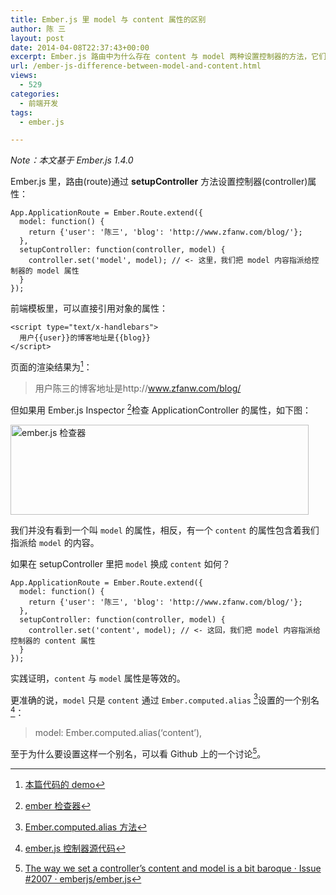```yaml
---
title: Ember.js 里 model 与 content 属性的区别
author: 陈 三
layout: post
date: 2014-04-08T22:37:43+00:00
excerpt: Ember.js 路由中为什么存在 content 与 model 两种设置控制器的方法，它们有什么区别。
url: /ember-js-difference-between-model-and-content.html
views:
  - 529
categories:
  - 前端开发
tags:
  - ember.js

---
```

_Note：本文基于 Ember.js 1.4.0_

Ember.js 里，路由(route)通过 **setupController** 方法设置控制器(controller)属性：

    App.ApplicationRoute = Ember.Route.extend({
      model: function() {
        return {'user': '陈三', 'blog': 'http://www.zfanw.com/blog/'};
      },
      setupController: function(controller, model) {
        controller.set('model', model); // <- 这里，我们把 model 内容指派给控制器的 model 属性
      }
    });
    

前端模板里，可以直接引用对象的属性：

    <script type="text/x-handlebars">
      用户{{user}}的博客地址是{{blog}}
    </script>
    

页面的渲染结果为[^12159.1]：

> 用户陈三的博客地址是http://www.zfanw.com/blog/

但如果用 Ember.js Inspector [^12159.2]检查 ApplicationController 的属性，如下图：

<img src="http://www.zfanw.com/blog/wp-content/uploads/2014/04/emberjs-inspector-result.png" alt="ember.js 检查器" width="477" height="144" class="alignnone size-full wp-image-12169" srcset="https://www.zfanw.com/blog/wp-content/uploads/2014/04/emberjs-inspector-result.png 477w, https://www.zfanw.com/blog/wp-content/uploads/2014/04/emberjs-inspector-result-300x90.png 300w, https://www.zfanw.com/blog/wp-content/uploads/2014/04/emberjs-inspector-result-150x45.png 150w, https://www.zfanw.com/blog/wp-content/uploads/2014/04/emberjs-inspector-result-100x30.png 100w" sizes="(max-width: 477px) 100vw, 477px" />

我们并没有看到一个叫 `model` 的属性，相反，有一个 `content` 的属性包含着我们指派给 `model` 的内容。

如果在 setupController 里把 `model` 换成 `content` 如何？

    App.ApplicationRoute = Ember.Route.extend({
      model: function() {
        return {'user': '陈三', 'blog': 'http://www.zfanw.com/blog/'};
      },
      setupController: function(controller, model) {
        controller.set('content', model); // <- 这回，我们把 model 内容指派给控制器的 content 属性
      }
    });
    

实践证明，`content` 与 `model` 属性是等效的。

更准确的说，`model` 只是 `content` 通过 `Ember.computed.alias` [^12159.3]设置的一个别名[^12159.4]：

> model: Ember.computed.alias(&#8216;content&#8217;),

至于为什么要设置这样一个别名，可以看 Github 上的一个讨论[^12159.5]。

[^12159.1]:    
    [本篇代码的 demo][1]

[^12159.2]:    
    [ember 检查器][2]

[^12159.3]:    
    [Ember.computed.alias 方法][3]

[^12159.4]:    
    [ember.js 控制器源代码][4]

[^12159.5]:    
    [The way we set a controller&#8217;s content and model is a bit baroque · Issue #2007 · emberjs/ember.js][5]

 [1]: http://jsbin.com/poxaw
 [2]: https://github.com/emberjs/ember-inspector
 [3]: http://emberjs.com/api/#method_computed_alias
 [4]: https://github.com/emberjs/ember.js/blob/d60c6c059bfb4ccf69d4a2eb98563ef2519d5f60/packages/ember-runtime/lib/controllers/controller.js#L63
 [5]: https://github.com/emberjs/ember.js/issues/2007